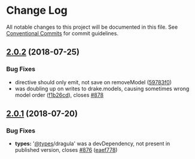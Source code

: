 # Change Log

All notable changes to this project will be documented in this file.
See [Conventional Commits](https://conventionalcommits.org) for commit guidelines.

<a name="2.0.2"></a>
## [2.0.2](https://github.com/valor-software/ng2-dragula/compare/v2.0.1...v2.0.2) (2018-07-25)

### Bug Fixes

* directive should only emit, not save on removeModel ([59783f0](https://github.com/valor-software/ng2-dragula/commit/59783f0))
* was doubling up on writes to drake.models, causing sometimes wrong model order ([f1b26cd](https://github.com/valor-software/ng2-dragula/commit/f1b26cd)), closes [#878](https://github.com/valor-software/ng2-dragula/issues/878)


<a name="2.0.1"></a>
## [2.0.1](https://github.com/valor-software/ng2-dragula/compare/v2.0.0...v2.0.1) (2018-07-20)


### Bug Fixes

* **types:** '[@types](https://github.com/types)/dragula' was a devDependency, not present in published version, closes [#876](https://github.com/valor-software/ng2-dragula/issues/876) ([eaef778](https://github.com/valor-software/ng2-dragula/commit/eaef778))
